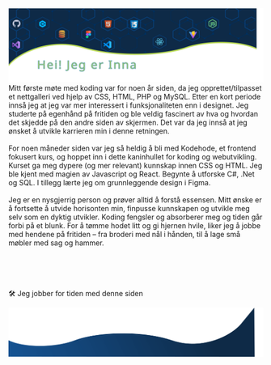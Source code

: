 <img src="./images/header.svg" alt="Github Profile of Inna Aleksenitser"/>
Mitt første møte med koding var for noen år siden, da jeg opprettet/tilpasset et nettgalleri ved hjelp av CSS, HTML, PHP og MySQL. Etter en kort periode innså jeg at jeg var mer interessert i funksjonaliteten enn i designet. Jeg studerte på egenhånd på fritiden og ble veldig fascinert av hva og hvordan det skjedde på den andre siden av skjermen. Det var da jeg innså at jeg ønsket å utvikle karrieren min i denne retningen.
<br /><br />
For noen måneder siden var jeg så heldig å bli med Kodehode, et frontend fokusert kurs,  og hoppet inn i dette  kaninhullet for koding og webutvikling. Kurset ga meg dypere (og mer relevant) kunnskap innen CSS og HTML. Jeg ble kjent med magien av Javascript og React.  Begynte å utforske C#, .Net og SQL. I tillegg lærte jeg om grunnleggende design i Figma.
<br /><br />
Jeg er en nysgjerrig person og prøver alltid å forstå essensen. Mitt ønske er å fortsette å utvide horisonten min, finpusse kunnskapen og utvikle meg selv som en dyktig utvikler.
Koding fengsler og absorberer meg og tiden går forbi på et blunk. For å tømme hodet litt og gi hjernen hvile, liker jeg å jobbe med hendene på fritiden – fra broderi med nål i hånden, til å lage små møbler med sag og hammer.



<br /><br /><br /><br />
🛠 Jeg jobber for tiden med denne siden

<img src="./images/footer.svg" alt="footer wave"/>
<!--
**Inna-B10/Inna-B10** is a ✨ _special_ ✨ repository because its `README.md` (this file) appears on your GitHub profile.

Here are some ideas to get you started:

- 🔭 I’m currently working on ...
- 🌱 I’m currently learning ...
- 👯 I’m looking to collaborate on ...
- 🤔 I’m looking for help with ...
- 💬 Ask me about ...
- 📫 How to reach me: ...
- 😄 Pronouns: ...
- ⚡ Fun fact: ...
- 👋
  -->
